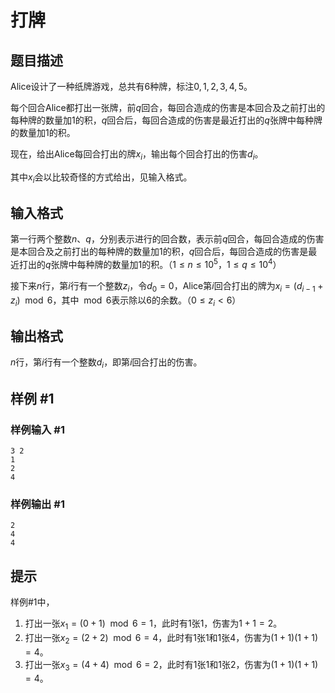 # 打牌

## 题目描述

Alice设计了一种纸牌游戏，总共有6种牌，标注$0, 1, 2, 3, 4, 5$。

每个回合Alice都打出一张牌，前$q$回合，每回合造成的伤害是本回合及之前打出的每种牌的数量加1的积，$q$回合后，每回合造成的伤害是最近打出的$q$张牌中每种牌的数量加1的积。

现在，给出Alice每回合打出的牌$x_i$，输出每个回合打出的伤害$d_i$。

其中$x_i$会以比较奇怪的方式给出，见输入格式。

## 输入格式

第一行两个整数$n$、$q$，分别表示进行的回合数，表示前$q$回合，每回合造成的伤害是本回合及之前打出的每种牌的数量加1的积，$q$回合后，每回合造成的伤害是最近打出的$q$张牌中每种牌的数量加1的积。（$1 \le n \le 10^5$，$1 \le q \le 10^4$）

接下来$n$行，第$i$行有一个整数$z_i$，令$d_0 = 0$，Alice第$i$回合打出的牌为$x_i = (d_{i - 1} + z_i) \mod 6$，其中$\mod 6$表示除以$6$的余数。（$0 \le z_i < 6$）

## 输出格式

$n$行，第$i$行有一个整数$d_i$，即第$i$回合打出的伤害。

## 样例 #1

### 样例输入 #1

```
3 2
1
2
4
```

### 样例输出 #1

```
2
4
4
```

## 提示

样例#1中，

1. 打出一张$x_1 = (0 + 1) \mod 6 = 1$，此时有$1$张$1$，伤害为$1 + 1 = 2$。
2. 打出一张$x_2 = (2 + 2) \mod 6 = 4$，此时有$1$张$1$和$1$张$4$，伤害为$(1 + 1)(1 + 1) = 4$。
2. 打出一张$x_3 = (4 + 4) \mod 6 = 2$，此时有$1$张$1$和$1$张$2$，伤害为$(1 + 1)(1 + 1) = 4$。